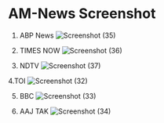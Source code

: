 # AM-News Screenshot

1. ABP News
![Screenshot (35)](https://github.com/user-attachments/assets/7df2e921-1693-420b-83c5-36352947af54)

2. TIMES NOW
![Screenshot (36)](https://github.com/user-attachments/assets/ab58416d-9beb-4fd8-be45-8270830e20d4)

3. NDTV
![Screenshot (37)](https://github.com/user-attachments/assets/1ab73a03-29b9-4968-a46c-c879148f5615)

4.TOI
![Screenshot (32)](https://github.com/user-attachments/assets/ab1ff53e-0ba1-4d72-b5a5-511c09396528)

5. BBC
![Screenshot (33)](https://github.com/user-attachments/assets/5fcee75f-c8db-4793-8b2c-349e8ddfc5a5)

6. AAJ TAK
![Screenshot (34)](https://github.com/user-attachments/assets/fc8ca2ce-dc0f-48a8-842c-2eb023ef6e88)
